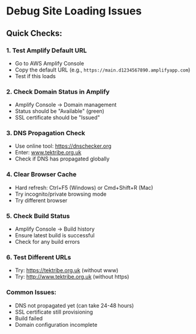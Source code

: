# Debug Site Loading Issues

## Quick Checks:

### 1. Test Amplify Default URL
- Go to AWS Amplify Console
- Copy the default URL (e.g., `https://main.d1234567890.amplifyapp.com`)
- Test if this loads

### 2. Check Domain Status in Amplify
- Amplify Console → Domain management
- Status should be "Available" (green)
- SSL certificate should be "Issued"

### 3. DNS Propagation Check
- Use online tool: https://dnschecker.org
- Enter: www.tektribe.org.uk
- Check if DNS has propagated globally

### 4. Clear Browser Cache
- Hard refresh: Ctrl+F5 (Windows) or Cmd+Shift+R (Mac)
- Try incognito/private browsing mode
- Try different browser

### 5. Check Build Status
- Amplify Console → Build history
- Ensure latest build is successful
- Check for any build errors

### 6. Test Different URLs
- Try: https://tektribe.org.uk (without www)
- Try: http://www.tektribe.org.uk (without https)

### Common Issues:
- DNS not propagated yet (can take 24-48 hours)
- SSL certificate still provisioning
- Build failed
- Domain configuration incomplete